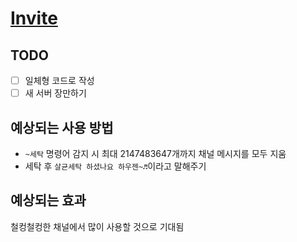 # [Invite](https://discordapp.com/oauth2/authorize?client_id=505037489573068800&scope=bot)

## TODO
- [ ] 일체형 코드로 작성
- [ ] 새 서버 장만하기

## 예상되는 사용 방법
- `~세탁` 명령어 감지 시 최대 2147483647개까지 채널 메시지를 모두 지움
- 세탁 후 `살균세탁 하셨나요 하우젠~♬`이라고 말해주기

## 예상되는 효과
철컹철컹한 채널에서 많이 사용할 것으로 기대됨